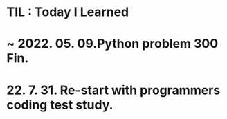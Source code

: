 # TIL : Today I Learned

# ~ 2022. 05. 09.Python problem 300 Fin. 
# 22. 7. 31. Re-start with programmers coding test study.

